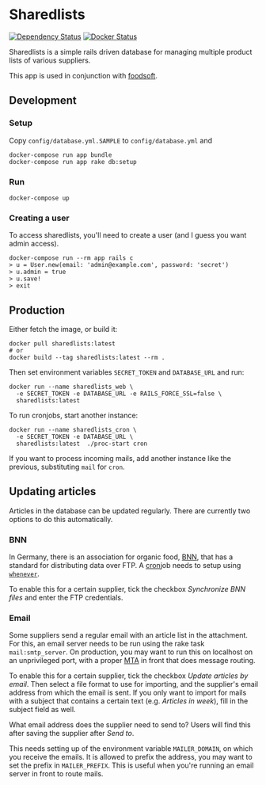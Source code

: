 # Sharedlists

[![Dependency Status](https://gemnasium.com/badges/github.com/foodcoops/sharedlists.svg)](https://gemnasium.com/github.com/foodcoops/sharedlists)
[![Docker Status](https://img.shields.io/docker/build/foodcoops/sharedlists.svg)](https://hub.docker.com/r/foodcoops/sharedlists)

Sharedlists is a simple rails driven database for managing multiple product lists of various suppliers.

This app is used in conjunction with [foodsoft](https://github.com/foodcoops/foodsoft).


## Development

### Setup

Copy `config/database.yml.SAMPLE` to `config/database.yml` and

    docker-compose run app bundle
    docker-compose run app rake db:setup

### Run

    docker-compose up

### Creating a user

To access sharedlists, you'll need to create a user (and I guess you want admin access).

    docker-compose run --rm app rails c
    > u = User.new(email: 'admin@example.com', password: 'secret')
    > u.admin = true
    > u.save!
    > exit

## Production

Either fetch the image, or build it:

    docker pull sharedlists:latest
    # or
    docker build --tag sharedlists:latest --rm .

Then set environment variables `SECRET_TOKEN` and `DATABASE_URL` and run:

    docker run --name sharedlists_web \
      -e SECRET_TOKEN -e DATABASE_URL -e RAILS_FORCE_SSL=false \
      sharedlists:latest

To run cronjobs, start another instance:

    docker run --name sharedlists_cron \
      -e SECRET_TOKEN -e DATABASE_URL \
      sharedlists:latest  ./proc-start cron

If you want to process incoming mails, add another instance like the previous,
substituting `mail` for `cron`.


## Updating articles

Articles in the database can be updated regularly. There are currently two options to
do this automatically.

### BNN

In Germany, there is an association for organic food, [BNN](http://n-bnn.de/), that has
a standard for distributing data over FTP. A [cron](https://en.wikipedia.org/wiki/Cron)job
needs to setup using [`whenever`](https://github.com/javan/whenever).

To enable this for a certain supplier, tick the checkbox _Synchronize BNN files_ and enter
the FTP credentials.

### Email

Some suppliers send a regular email with an article list in the attachment. For this, an
email server needs to be run using the rake task `mail:smtp_server`.
On production, you may want to run this on localhost on an unprivileged port, with a
proper [MTA](https://en.wikipedia.org/wiki/Message_transfer_agent) in front that
does message routing.

To enable this for a certain supplier, tick the checkbox _Update articles by email_. Then
select a file format to use for importing, and the supplier's email address from which the
email is sent. If you only want to import for mails with a subject that contains a certain
text (e.g. _Articles in week_), fill in the subject field as well.

What email address does the supplier need to send to? Users will find this after saving
the supplier after _Send to_.

This needs setting up of the environment variable `MAILER_DOMAIN`, on which you receive the
emails. It is allowed to prefix the address, you may want to set the prefix in `MAILER_PREFIX`.
This is useful when you're running an email server in front to route mails.
